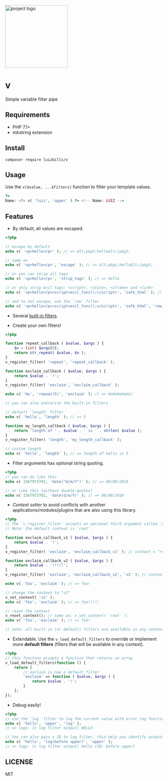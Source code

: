 <img src="https://i.postimg.cc/rw3HtgB8/v-logo.png" alt="project logo" width="200"/>

# v

Simple variable filter pipe

## Requirements

- PHP 7.1+
- mbstring extension

## Install

```
composer require luizbills/v
```

## Usage

Use the `v($value, ...$filters)` function to filter your template values.

```php
?>
Name: <?= v( 'luiz', 'upper' ) ?> <!-- Name: LUIZ -->
```

## Features

- By default, all values are escaped.

```php
<?php

// escape by default
echo v( '<p>hello</p>' ); // => &lt;p&gt;hello&lt;/p&gt;

// same as
echo v( '<p>hello</p>', 'escape' ); // => &lt;p&gt;hello&lt;/p&gt;

// or you can strip all tags
echo v( '<p>hello</p>', 'strip_tags' ); // => hello

// or only strip evil tags: <script>, <style>, <iframe> and <link>
echo v( '<p>hello</p><script>evil_func();</script>', 'safe_html' ); // => &lt;p&gt;hello&lt;/p&gt;

// and to not escape, use the `raw` filter
echo v( '<p>hello</p><script>evil_func();</script>', 'safe_html', 'raw' ); // => <p>hello</p>
```

- Several [built-in filters](src/filters).

- Create your own filters!

```php
<?php

function repeat_callback ( $value, $args ) {
	$n = (int) $args[0];
	return str_repeat( $value, $n );
}
v_register_filter( 'repeat', 'repeat_callback' );

function exclaim_callback ( $value, $args ) {
	return $value . '!';
}
v_register_filter( 'exclaim', 'exclaim_callback' );

echo v( 'Ha', 'repeat(5)', 'exclaim' ); // => HaHaHaHaHa!

// you can also overwrite the built-in filters

// default `length` filter
echo v( 'hello', 'length' ); // => 5

function my_length_callback ( $value, $args ) {
	return 'length of ' . $value . ' is ' . strlen( $value );
}
v_register_filter( 'length', 'my_length_callback' );

// custom length
echo v( 'hello', 'length' ); // => length of hello is 5
```

- Filter arguments has optional string quoting.

```php
<?php
// you can do like this
echo v( 1567973782, 'date("d/m/Y")' ); // => 08/09/2019

// or like this (without double-quotes)
echo v( 1567973782, 'date(d/m/Y)' ); // => 08/09/2019
```

- *Context setter* to avoid conflicts with another applications/modules/plugins that are also using this library.

```php
<?php
// The `v_register_filter` accepts an optional third argument called 'context'.
// Note: the default context is 'root'.

function exclaim_callback_v1 ( $value, $args ) {
	return $value . '!';
}
v_register_filter( 'exclaim', 'exclaim_callback_v1' ); // context = "root"

function exclaim_callback_v2 ( $value, $args ) {
	return $value . '!!!!!';
}
v_register_filter( 'exclaim', 'exclaim_callback_v2', 'v2' ); // context = "v2"

echo v( 'foo', 'exclaim' ); // => foo!

// change the context to "v2"
v_set_context( 'v2' );
echo v( 'foo', 'exclaim' ); // => foo!!!!!

// reset the context
v_reset_context(); // same as: v_set_context( 'root' );
echo v( 'foo', 'exclaim' ); // => foo!

// note: all built-in (or default) filters are available in any context
```

- Extendable. Use the `v_load_default_filters` to override or implement more **default filters** (filters that will be available in any context).

```php
<?php
// this function accepts a function that returns an array
v_load_default_filters(function () {
	return [
		// exclaim is now a default filter
		'exclaim' => function ( $value, $args ) {
			return $value . '!';
		}
	];
});
```

- Debug easily!

```php
<?php
// use the `log` filter to log the current value with error_log function
echo v( 'hello', 'upper', 'log' );
// => logs: [v log filter output] HELLO

// You can also pass a ID to log filter, this help you identify outputs
echo v( 'hello', 'log(before upper)', 'upper' );
// => logs: [v log filter output] hello (ID: before upper)

```

## LICENSE

MIT
